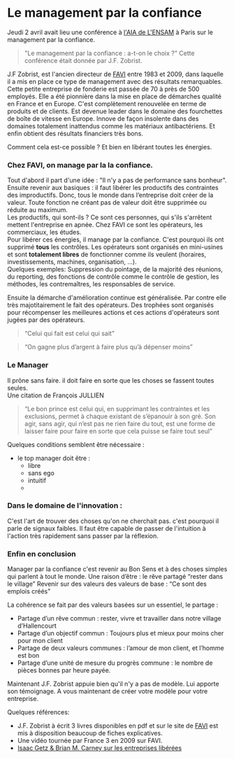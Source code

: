 # Le management par la confiance

Jeudi 2 avril avait lieu une conférence à [l'AIA de L'ENSAM](http://www.aiaensam.com) à Paris sur le management par la confiance.
> "Le management par la confiance : a-t-on le choix ?"
Cette conférence était donnée par J.F. Zobrist.

J.F Zobrist, est l'ancien directeur de [FAVI](http://favi.com) entre 1983 et 2009, dans laquelle il a mis en place ce type de management avec des résultats remarquables.   
Cette petite entreprise de fonderie est passée de 70 à près de 500 employés. Elle a été pionnière dans la mise en place de démarches qualité en France et en Europe. C'est complètement renouvelée en terme de produits et de clients. Est devenue leader dans le domaine des fourchettes de boîte de vitesse en Europe. Innove de façon insolente dans des domaines totalement inattendus comme les matériaux antibactériens. Et enfin obtient des résultats financiers très bons.  
  
Comment cela est-ce possible ? Et bien en libérant toutes les énergies.   
  
### Chez FAVI, on manage par la la confiance.  
Tout d'abord il part d'une idée : "Il n'y a pas de performance sans bonheur".
Ensuite revenir aux basiques : il faut libérer les productifs des contraintes des improductifs. Donc, tous le monde dans l’entreprise doit créer de la valeur. Toute fonction ne créant pas de valeur doit être supprimée ou réduite au maximum.  
Les productifs, qui sont-ils ? Ce sont ces personnes, qui s'ils s'arrêtent mettent l'entreprise en apnée. Chez FAVI ce sont les opérateurs, les commerciaux, les études.  
Pour libérer ces énergies, il manage par la confiance. C'est pourquoi ils ont supprimé **tous** les contrôles. Les opérateurs sont organisés en mini-usines et sont **totalement libres** de fonctionner comme ils veulent (horaires, investissements, machines, organisation, ...).  
Quelques exemples: Suppression du pointage, de la majorité des réunions, du reporting, des fonctions de contrôle comme le contrôle de gestion, les méthodes, les contremaîtres, les responsables de service.   
   
Ensuite la démarche d'amélioration continue est généralisée. Par contre elle très majotitairement le fait des opérateurs. Des trophées sont organisés pour récompenser les meilleures actions et ces actions d'opérateurs sont jugées par des opérateurs.   
> “Celui qui fait est celui qui sait”

> “On gagne plus d’argent à faire plus qu’à dépenser moins”

### Le Manager
Il prône sans faire. il doit faire en sorte que les choses se fassent toutes seules.   
Une citation de François JULLIEN   
  > “Le bon prince est celui qui, en supprimant les contraintes et les exclusions, permet à chaque existant de s’épanouir à son gré. Son agir, sans agir, qui n’est pas ne rien faire du tout, est une forme de laisser faire pour faire en sorte que cela puisse se faire tout seul”

Quelques conditions semblent être nécessaire :   
 - le top manager doit être :
   - libre
   - sans ego
   - intuitif
   - 


### Dans le domaine de l'innovation :
C'est l'art de trouver des choses qu'on ne cherchait pas. 
c'est pourquoi il parle de signaux faibles. Il faut être capable de passer de l'intuition à l'action très rapidement sans passer par la réflexion. 

### Enfin en conclusion
Manager par la confiance c'est revenir au Bon Sens et à des choses simples qui parlent à tout le monde.
Une raison d’être : le rêve partagé 
  “rester dans le village”
Revenir sur des valeurs des valeurs de base :
  “Ce sont des emplois créés”

La cohérence se fait par des valeurs basées sur un essentiel, le partage :
 - Partage d’un rêve commun : rester, vivre et travailler dans notre village d’Hallencourt
 - Partage d’un objectif commun : Toujours plus et mieux pour moins cher pour mon client
 - Partage de deux valeurs communes : l’amour de mon client, et l’homme est bon
 - Partage d’une unité de mesure du progrès commune : le nombre de pièces bonnes par heure payée.

Maintenant J.F. Zobrist appuie bien qu'il n'y a pas de modèle. Lui apporte son témoignage. A vous maintenant de créer votre modèle pour votre entreprise.



Quelques références: 
 - J.F. Zobrist à écrit 3 livres disponibles en pdf et sur le site de [FAVI](http://favi.com) est mis à disposition beaucoup de fiches explicatives.
 - Une vidéo tournée par France 3 en 2009 sur FAVI.
 - [Isaac Getz & Brian M. Carney sur les entreprises libérées](http://liberteetcie.com/2013/02/edition-poche-de-liberte-cie/)
